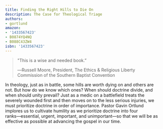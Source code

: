 ```yaml
---
title: Finding the Right Hills to Die On
description: The Case for Theological Triage
authors:
- gortlund
amazon:
- '1433567423'
- B0874YQ4NQ
- B088C43ZW4
isbn: '1433567423'
---
```


> "This is a wise and needed book.”
>
> ―Russell Moore, President, The Ethics & Religious Liberty Commission of the Southern Baptist Convention

In theology, just as in battle, some hills are worth dying on and others are not. But how do we know which ones? When should doctrine divide, and when should unity prevail? Just as a medic on a battlefield treats the severely wounded first and then moves on to the less serious injuries, we must prioritize doctrine in order of importance. Pastor Gavin Ortlund implores us to cultivate humility as we prioritize doctrine into four ranks―essential, urgent, important, and unimportant―so that we will be as effective as possible at advancing the gospel in our time.